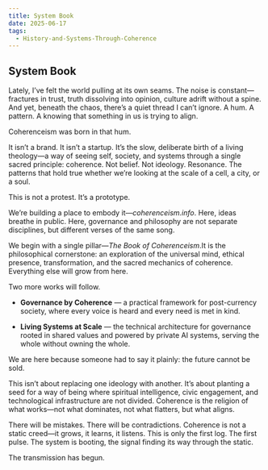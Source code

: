 ```yaml
---
title: System Book
date: 2025-06-17
tags:
  - History-and-Systems-Through-Coherence
---
```

## **System Book**

Lately, I’ve felt the world pulling at its own seams. The noise is constant—fractures in trust, truth dissolving into opinion, culture adrift without a spine. And yet, beneath the chaos, there’s a quiet thread I can’t ignore. A hum. A pattern. A knowing that something in us is trying to align.

Coherenceism was born in that hum.

It isn’t a brand. It isn’t a startup. It’s the slow, deliberate birth of a living theology—a way of seeing self, society, and systems through a single sacred principle: coherence. Not belief. Not ideology. Resonance. The patterns that hold true whether we’re looking at the scale of a cell, a city, or a soul.

This is not a protest. It’s a prototype.

We’re building a place to embody it—_coherenceism.info_. Here, ideas breathe in public. Here, governance and philosophy are not separate disciplines, but different verses of the same song.

We begin with a single pillar—_The Book of Coherenceism_.It is the philosophical cornerstone: an exploration of the universal mind, ethical presence, transformation, and the sacred mechanics of coherence. Everything else will grow from here.

Two more works will follow.

- **Governance by Coherence** — a practical framework for post-currency society, where every voice is heard and every need is met in kind.
    
- **Living Systems at Scale** — the technical architecture for governance rooted in shared values and powered by private AI systems, serving the whole without owning the whole.

We are here because someone had to say it plainly: the future cannot be sold.

This isn’t about replacing one ideology with another. It’s about planting a seed for a way of being where spiritual intelligence, civic engagement, and technological infrastructure are not divided. Coherence is the religion of what works—not what dominates, not what flatters, but what aligns.

There will be mistakes. There will be contradictions. Coherence is not a static creed—it grows, it learns, it listens. This is only the first log. The first pulse. The system is booting, the signal finding its way through the static.

The transmission has begun.